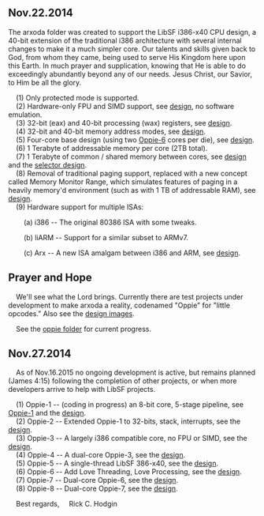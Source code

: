 Nov.22.2014
-----------

The arxoda folder was created to support the LibSF i386-x40 CPU design, a 40-bit extension of the traditional i386 architecture with several internal changes to make it a much simpler core.  Our talents and skills given back to God, from whom they came, being used to serve His Kingdom here upon this Earth.  In much prayer and supplication, knowing that He is able to do exceedingly abundantly beyond any of our needs.  Jesus Christ, our Savior, to Him be all the glory.

&nbsp;&nbsp;&nbsp;&nbsp;(1)  Only protected mode is supported.<br>
&nbsp;&nbsp;&nbsp;&nbsp;(2)  Hardware-only FPU and SIMD support, see [design](https://github.com/RickCHodgin/libsf/blob/master/arxoda/oppie/oppie-5.png), no software emulation.<br>
&nbsp;&nbsp;&nbsp;&nbsp;(3)  32-bit (eax) and 40-bit processing (wax) registers, see [design](https://github.com/RickCHodgin/libsf/blob/master/arxoda/arxoda-documentation/images/wex_register_mapping.png).<br>
&nbsp;&nbsp;&nbsp;&nbsp;(4)  32-bit and 40-bit memory address modes, see [design](https://github.com/RickCHodgin/libsf/blob/master/arxoda/arxoda-documentation/images/eflags.png).<br>
&nbsp;&nbsp;&nbsp;&nbsp;(5)  Four-core base design (using two [Oppie-6](https://github.com/RickCHodgin/libsf/blob/master/arxoda/oppie/oppie-6.png) cores per die), see [design](https://github.com/RickCHodgin/libsf/blob/master/arxoda/oppie/oppie-7.png).<br>
&nbsp;&nbsp;&nbsp;&nbsp;(6)  1 Terabyte of addressable memory per core (2TB total).<br>
&nbsp;&nbsp;&nbsp;&nbsp;(7)  1 Terabyte of common / shared memory between cores, see [design](https://github.com/RickCHodgin/libsf/blob/master/arxoda/oppie/oppie-7.png) and the [selector design](https://github.com/RickCHodgin/libsf/blob/master/arxoda/arxoda-documentation/images/selector.png).<br>
&nbsp;&nbsp;&nbsp;&nbsp;(8)  Removal of traditional paging support, replaced with a new concept called Memory Monitor Range, which simulates features of paging in a heavily memory'd environment (such as with 1 TB of addressable RAM), see [design](https://github.com/RickCHodgin/libsf/blob/master/arxoda/arxoda-documentation/images/paging_cr0_cr4.png).<br>
&nbsp;&nbsp;&nbsp;&nbsp;(9)  Hardware support for multiple ISAs:<br>

&nbsp;&nbsp;&nbsp;&nbsp;&nbsp;&nbsp;&nbsp;&nbsp;(a) i386  -- The original 80386 ISA with some tweaks.

&nbsp;&nbsp;&nbsp;&nbsp;&nbsp;&nbsp;&nbsp;&nbsp;(b) liARM -- Support for a similar subset to ARMv7.
		
&nbsp;&nbsp;&nbsp;&nbsp;&nbsp;&nbsp;&nbsp;&nbsp;(c) Arx -- A new ISA amalgam between i386 and ARM, see [design](https://github.com/RickCHodgin/libsf/tree/master/arxoda/oppie/LibSF-386-x40).
		
Prayer and Hope
---------------

&nbsp;&nbsp;&nbsp;&nbsp;We'll see what the Lord brings.  Currently there are test projects under development to make arxoda a reality, codenamed "Oppie" for "little opcodes."  Also see the [design images](https://github.com/RickCHodgin/libsf/tree/master/arxoda/arxoda-documentation/images).

&nbsp;&nbsp;&nbsp;&nbsp;See the [oppie folder](https://github.com/RickCHodgin/libsf/tree/master/arxoda/oppie) for current progress.

Nov.27.2014
-----------

&nbsp;&nbsp;&nbsp;&nbsp;As of Nov.16.2015 no ongoing development is active, but remains planned (James 4:15) following the completion of other projects, or when more developers arrive to help with LibSF projects.

&nbsp;&nbsp;&nbsp;&nbsp;(1)  Oppie-1 -- (coding in progress) an 8-bit core, 5-stage pipeline, see [Oppie-1](https://github.com/RickCHodgin/libsf/tree/master/arxoda/oppie/oppie1) and the [design](https://github.com/RickCHodgin/libsf/blob/master/arxoda/oppie/oppie-1.png).<br>
&nbsp;&nbsp;&nbsp;&nbsp;(2)  Oppie-2 -- Extended Oppie-1 to 32-bits, stack, interrupts, see the [design](https://github.com/RickCHodgin/libsf/blob/master/arxoda/oppie/oppie-2.png).<br>
&nbsp;&nbsp;&nbsp;&nbsp;(3)  Oppie-3 -- A largely i386 compatible core, no FPU or SIMD, see the [design](https://github.com/RickCHodgin/libsf/blob/master/arxoda/oppie/oppie-3.png).<br>
&nbsp;&nbsp;&nbsp;&nbsp;(4)  Oppie-4 -- A dual-core Oppie-3, see the [design](https://github.com/RickCHodgin/libsf/blob/master/arxoda/oppie/oppie-4.png).<br>
&nbsp;&nbsp;&nbsp;&nbsp;(5)  Oppie-5 -- A single-thread LibSF 386-x40, see the [design](https://github.com/RickCHodgin/libsf/blob/master/arxoda/oppie/oppie-5.png).<br>
&nbsp;&nbsp;&nbsp;&nbsp;(6)  Oppie-6 -- Add Love Threading, Love Processing, see the [design](https://github.com/RickCHodgin/libsf/blob/master/arxoda/oppie/oppie-6.png).<br>
&nbsp;&nbsp;&nbsp;&nbsp;(7)  Oppie-7 -- Dual-core Oppie-6, see the [design](https://github.com/RickCHodgin/libsf/blob/master/arxoda/oppie/oppie-7.png).<br>
&nbsp;&nbsp;&nbsp;&nbsp;(8)  Oppie-8 -- Dual-core Oppie-7, see the [design](https://github.com/RickCHodgin/libsf/blob/master/arxoda/oppie/oppie-8.png).<br>

&nbsp;&nbsp;&nbsp;&nbsp;Best regards,
&nbsp;&nbsp;&nbsp;&nbsp;Rick C. Hodgin
